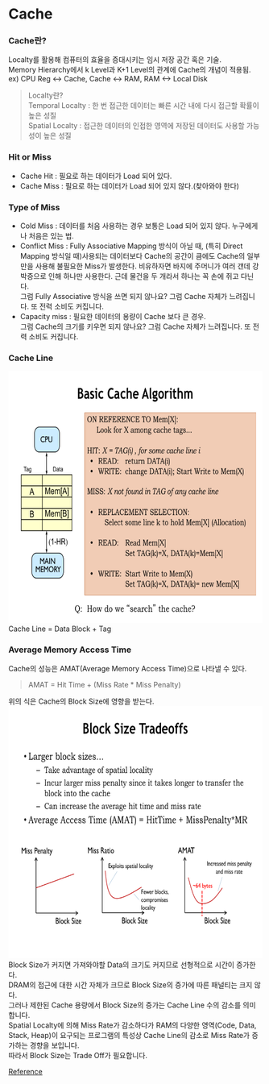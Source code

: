 # Cache
### Cache란?
Localty를 활용해 컴퓨터의 효율을 증대시키는 임시 저장 공간 혹은 기술.  
Memory Hierarchy에서 k Level과 K+1 Level의 관계에 Cache의 개념이 적용됨.  ex) CPU Reg <-> Cache, Cache <-> RAM, RAM <-> Local Disk
  
> Localty란?  
> Temporal Localty : 한 번 접근한 데이터는 빠른 시간 내에 다시 접근할 확률이 높은 성질  
> Spatial Localty : 접근한 데이터의 인접한 영역에 저장된 데이터도 사용할 가능성이 높은 성질

### Hit or Miss
- Cache Hit : 필요로 하는 데이터가 Load 되어 있다.
- Cache Miss : 필요로 하는 데이터가 Load 되어 있지 않다.(찾아와야 한다)

### Type of Miss
- Cold Miss : 데이터를 처음 사용하는 경우 보통은 Load 되어 있지 않다. 누구에게나 처음은 있는 법.
- Conflict Miss : Fully Associative Mapping 방식이 아닐 때, (특히 Direct Mapping 방식일 때)사용되는 데이터보다 Cache의 공간이 큼에도 Cache의 일부만을 사용해 불필요한 Miss가 발생한다. 비유하자면 바지에 주머니가 여러 갠데 강박증으로 인해 하나만 사용한다. 근데 물건을 두 개라서 하나는 꼭 손에 쥐고 다닌다.   
그럼 Fully Associative 방식을 쓰면 되지 않나요? 그럼 Cache 자체가 느려집니다. 또 전력 소비도 커집니다.
- Capacity miss : 필요한 데이터의 용량이 Cache 보다 큰 경우.  
그럼 Cache의 크기를 키우면 되지 않나요? 그럼 Cache 자체가 느려집니다. 또 전력 소비도 커집니다.

### Cache Line
<img src="../image/Cache_Algo.png" width="600" height="500">
Cache Line = Data Block + Tag  

### Average Memory Access Time
Cache의 성능은 AMAT(Average Memory Access Time)으로 나타낼 수 있다.  
> AMAT = Hit Time + (Miss Rate * Miss Penalty)  

위의 식은 Cache의 Block Size에 영향을 받는다.  
<img src="../image/Cache_Block.png" width="600" height="500">  
Block Size가 커지면 가져와야할 Data의 크기도 커지므로 선형적으로 시간이 증가한다.  
DRAM의 접근에 대한 시간 자체가 크므로 Block Size의 증가에 따른 패널티는 크지 않다.  
그러나 제한된 Cache 용량에서 Block Size의 증가는 Cache Line 수의 감소를 의미합니다.  
Spatial Localty에 의해 Miss Rate가 감소하다가 RAM의 다양한 영역(Code, Data, Stack, Heap)이 요구되는 프로그램의 특성상 Cache Line의 감소로 Miss Rate가 증가하는 경향을 보입니다.  
따라서 Block Size는 Trade Off가 필요합니다.

[Reference](https://ocw.mit.edu/courses/electrical-engineering-and-computer-science/6-004-computation-structures-spring-2017/c14/c14s1/)
